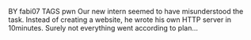 BY	fabi07
TAGS	pwn
Our new intern seemed to have misunderstood the task. Instead of creating a website, he wrote his own HTTP server in 10minutes. Surely not everything went according to plan...
